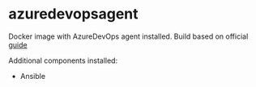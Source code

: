# azuredevopsagent

Docker image with AzureDevOps agent installed. Build based on official [guide](https://docs.microsoft.com/en-us/azure/devops/pipelines/agents/docker?view=azure-devops#linux)

Additional components installed:
* Ansible
